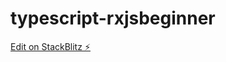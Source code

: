 # typescript-rxjsbeginner

[Edit on StackBlitz ⚡️](https://stackblitz.com/edit/typescript-rxjsbeginner)